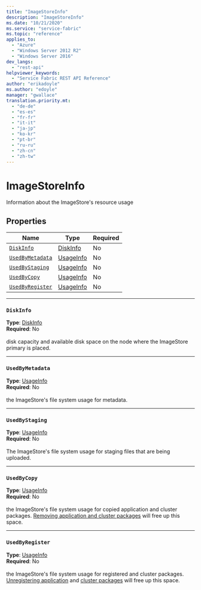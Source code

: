 ```yaml
---
title: "ImageStoreInfo"
description: "ImageStoreInfo"
ms.date: "10/21/2020"
ms.service: "service-fabric"
ms.topic: "reference"
applies_to: 
  - "Azure"
  - "Windows Server 2012 R2"
  - "Windows Server 2016"
dev_langs: 
  - "rest-api"
helpviewer_keywords: 
  - "Service Fabric REST API Reference"
author: "erikadoyle"
ms.author: "edoyle"
manager: "gwallace"
translation.priority.mt: 
  - "de-de"
  - "es-es"
  - "fr-fr"
  - "it-it"
  - "ja-jp"
  - "ko-kr"
  - "pt-br"
  - "ru-ru"
  - "zh-cn"
  - "zh-tw"
---
```

# ImageStoreInfo

Information about the ImageStore's resource usage

## Properties
| Name | Type | Required |
| --- | --- | --- |
| [`DiskInfo`](#diskinfo) | [DiskInfo](sfclient-model-diskinfo.md) | No |
| [`UsedByMetadata`](#usedbymetadata) | [UsageInfo](sfclient-model-usageinfo.md) | No |
| [`UsedByStaging`](#usedbystaging) | [UsageInfo](sfclient-model-usageinfo.md) | No |
| [`UsedByCopy`](#usedbycopy) | [UsageInfo](sfclient-model-usageinfo.md) | No |
| [`UsedByRegister`](#usedbyregister) | [UsageInfo](sfclient-model-usageinfo.md) | No |

____
### `DiskInfo`
__Type__: [DiskInfo](sfclient-model-diskinfo.md) <br/>
__Required__: No<br/>
<br/>
disk capacity and available disk space on the node where the ImageStore primary is placed.

____
### `UsedByMetadata`
__Type__: [UsageInfo](sfclient-model-usageinfo.md) <br/>
__Required__: No<br/>
<br/>
the ImageStore's file system usage for metadata.

____
### `UsedByStaging`
__Type__: [UsageInfo](sfclient-model-usageinfo.md) <br/>
__Required__: No<br/>
<br/>
The ImageStore's file system usage for staging files that are being uploaded.

____
### `UsedByCopy`
__Type__: [UsageInfo](sfclient-model-usageinfo.md) <br/>
__Required__: No<br/>
<br/>
the ImageStore's file system usage for copied application and cluster packages. [Removing application and cluster packages](https://docs.microsoft.com/rest/api/servicefabric/sfclient-api-deleteimagestorecontent) will free up this space.

____
### `UsedByRegister`
__Type__: [UsageInfo](sfclient-model-usageinfo.md) <br/>
__Required__: No<br/>
<br/>
the ImageStore's file system usage for registered and cluster packages. [Unregistering application](https://docs.microsoft.com/rest/api/servicefabric/sfclient-api-unprovisionapplicationtype) and [cluster packages](https://docs.microsoft.com/rest/api/servicefabric/sfclient-api-unprovisionapplicationtype) will free up this space.
